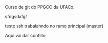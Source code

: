 Curso de git do PPGCC da UFACx.

sfdgsdafgf

teste ssh
trabalahndo no ramo principal (master)

Aqui vai dar conflito 
